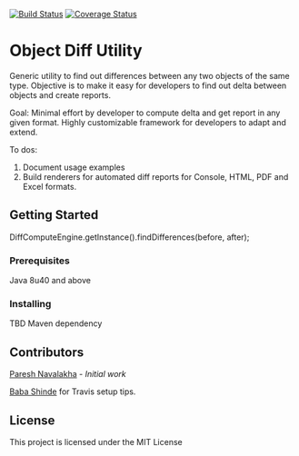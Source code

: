 [![Build Status](https://api.travis-ci.org/PareshNavalakha/ObjectDiffUtil.svg?branch=master)](https://travis-ci.org/PareshNavalakha/ObjectDiffUtil)
[![Coverage Status](https://coveralls.io/repos/github/PareshNavalakha/ObjectDiffUtil/badge.svg?branch=master)](https://coveralls.io/github/PareshNavalakha/ObjectDiffUtil?branch=master)

# Object Diff Utility

Generic utility to find out differences between any two objects of the same type. 
Objective is to make it easy for developers to find out delta between objects and create reports.

Goal: 
Minimal effort by developer to compute delta and get report in any given format.
Highly customizable framework for developers to adapt and extend.


To dos:
1. Document usage examples
2. Build renderers for automated diff reports for Console, HTML, PDF and Excel formats. 

## Getting Started

DiffComputeEngine.getInstance().findDifferences(before, after);

### Prerequisites

Java 8u40 and above

### Installing

TBD Maven dependency 


## Contributors

[Paresh Navalakha](https://github.com/PareshNavalakha) - *Initial work*

[Baba Shinde](https://github.com/baba-shinde) for Travis setup tips.

## License

This project is licensed under the MIT License
